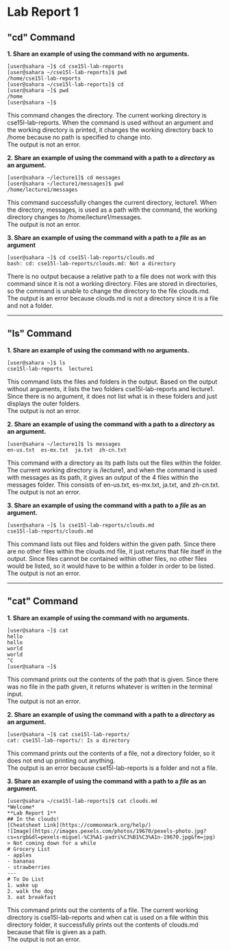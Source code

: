 # Lab Report 1

## "cd" Command

**1. Share an example of using the command with no arguments.**
```
[user@sahara ~]$ cd cse15l-lab-reports
[user@sahara ~/cse15l-lab-reports]$ pwd
/home/cse15l-lab-reports
[user@sahara ~/cse15l-lab-reports]$ cd
[user@sahara ~]$ pwd
/home
[user@sahara ~]$ 
```
This command changes the directory. The current working directory is cse15l-lab-reports. When the command is used without an argument and the working directory is printed, it changes the working directory back to /home because no path is specified to change into.
<br>
The output is not an error.

**2. Share an example of using the command with a path to a *directory* as an argument.**
```
[user@sahara ~/lecture1]$ cd messages
[user@sahara ~/lecture1/messages]$ pwd
/home/lecture1/messages
```
This command successfully changes the current directory, lecture1. When the directory, messages, is used as a path with the command, the working directory changes to /home/lecture1/messages.
<br>
The output is not an error.

**3. Share an example of using the command with a path to a *file* as an argument**
```
[user@sahara ~]$ cd cse15l-lab-reports/clouds.md
bash: cd: cse15l-lab-reports/clouds.md: Not a directory
```
There is no output because a relative path to a file does not work with this command since it is not a working directory. Files are stored in directories, so the command is unable to change the directory to the file clouds.md.
<br>
The output is an error because clouds.md is not a directory since it is a file and not a folder.

---

## "ls" Command

**1. Share an example of using the command with no arguments.**
```
[user@sahara ~]$ ls
cse15l-lab-reports  lecture1
```
This command lists the files and folders in the output. Based on the output without arguments, it lists the two folders cse15l-lab-reports and lecture1. Since there is no argument, it does not list what is in these folders and just displays the outer folders.
<br>
The output is not an error.

**2. Share an example of using the command with a path to a *directory* as an argument.**
```
[user@sahara ~/lecture1]$ ls messages
en-us.txt  es-mx.txt  ja.txt  zh-cn.txt
```
This command with a directory as its path lists out the files within the folder. The current working directory is /lecture1, and when the command is used with messages as its path, it gives an output of the 4 files within the messages folder. This consists of en-us.txt, es-mx.txt, ja.txt, and zh-cn.txt.
<br>
The output is not an error.

**3. Share an example of using the command with a path to a *file* as an argument.**
```
[user@sahara ~]$ ls cse15l-lab-reports/clouds.md
cse15l-lab-reports/clouds.md
```
This command lists out files and folders within the given path. Since there are no other files within the clouds.md file, it just returns that file itself in the output. Since files cannot be contained within other files, no other files would be listed, so it would have to be within a folder in order to be listed.
<br>
The output is not an error.

---

## "cat" Command

**1. Share an example of using the command with no arguments.**
```
[user@sahara ~]$ cat
hello
hello
world
world
^C
[user@sahara ~]$
```
This command prints out the contents of the path that is given. Since there was no file in the path given, it returns whatever is written in the terminal input.
<br>
The output is not an error.

**2. Share an example of using the command with a path to a *directory* as an argument.**
```
[user@sahara ~]$ cat cse15l-lab-reports/
cat: cse15l-lab-reports/: Is a directory
```
This command prints out the contents of a file, not a directory folder, so it does not end up printing out anything.
<br>
The output is an error because cse15l-lab-reports is a folder and not a file.

**3. Share an example of using the command with a path to a *file* as an argument.**
```
[user@sahara ~/cse15l-lab-reports]$ cat clouds.md
*Welcome*
**Lab Report 1**
## In the clouds!
[Cheatsheet Link](https://commonmark.org/help/)
![Image](https://images.pexels.com/photos/19670/pexels-photo.jpg?cs=srgb&dl=pexels-miguel-%C3%A1-padri%C3%B1%C3%A1n-19670.jpg&fm=jpg)
> Not coming down for a while
# Grocery List
- apples
- bananas
- strawberries
---
# To Do List
1. wake up
2. walk the dog
3. eat breakfast
```
This command prints out the contents of a file. The current working directory is cse15l-lab-reports and when cat is used on a file within this directory folder, it successfully prints out the contents of clouds.md because that file is given as a path.
<br>
The output is not an error.
